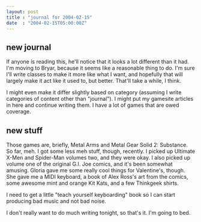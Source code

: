 ```yaml
---
layout: post
title : "journal for 2004-02-15"
date  : "2004-02-15T05:00:00Z"
---
```



## new journal

If anyone is reading this, he'll notice that it looks a lot different than it had.  I'm moving to Bryar, because it seems like a reasonable thing to do.  I'm sure I'll write classes to make it more like what I want, and hopefully that will largely make it act like it used to, but better.  That'll take a while, I think.

I might even make it differ slightly based on category (assuming I write categories of content other than "journal").  I might put my gamesite articles in here and continue writing them.  I have a lot of games that are owed coverage.

## new stuff

Those games are, briefly, Metal Arms and Metal Gear Solid 2: Substance.  So far, meh.  I got some less meh stuff, though, recently.  I picked up Ultimate X-Men and Spider-Man volumes two, and they were okay.  I also picked up volume one of the original G.I. Joe comics, and it's been somewhat amusing.  Gloria gave me some really cool things for Valentine's, though.  She gave me a MIDI keyboard, a book of Alex Ross's art from the comics, some awesome mint and orange Kit Kats, and a few Thinkgeek shirts.

I need to get a little "teach yourself keyboarding" book so I can start producing bad music and not bad noise.

I don't really want to do much writing tonight, so that's it.  I'm going to bed.

